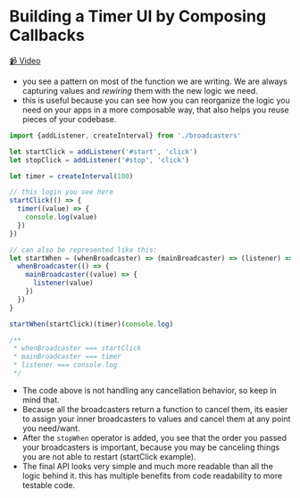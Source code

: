 # Building a Timer UI by Composing Callbacks

[📹 Video](https://egghead.io/lessons/egghead-building-a-timer-ui-by-composing-callbacks)

- you see a pattern on most of the function we are writing. We are always capturing values and _rewiring_ them with the new logic we need.
- this is useful because you can see how you can reorganize the logic you need on your apps in a more composable way, that also helps you reuse pieces of your codebase.

```javascript
import {addListener, createInterval} from './broadcasters'

let startClick = addListener('#start', 'click')
let stopClick = addListener('#stop', 'click')

let timer = createInterval(100)

// this login you see here
startClick(() => {
  timer((value) => {
    console.log(value)
  })
})

// can also be represented like this:
let startWhen = (whenBroadcaster) => (mainBroadcaster) => (listener) => {
  whenBroadcaster(() => {
    mainBroadcaster((value) => {
      listener(value)
    })
  })
}

startWhen(startClick)(timer)(console.log)

/**
 * whenBroadcaster === startClick
 * mainBroadcaster === timer
 * listener === console.log
 */
```

- The code above is not handling any cancellation behavior, so keep in mind that.
- Because all the broadcasters return a function to cancel them, its easier to assign your inner broadcasters to values and cancel them at any point you need/want.
- After the `stopWhen` operator is added, you see that the order you passed your broadcasters is important, because you may be canceling things you are not able to restart (startClick example).
- The final API looks very simple and much more readable than all the logic behind it. this has multiple benefits from code readability to more testable code.
